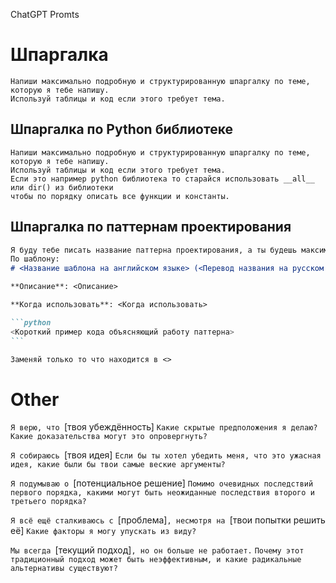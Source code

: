 ChatGPT Promts

# Шпаргалка
```
Напиши максимально подробную и структурированную шпаргалку по теме, которую я тебе напишу.
Используй таблицы и код если этого требует тема.
```

## Шпаргалка по Python библиотеке

```
Напиши максимально подробную и структурированную шпаргалку по теме, которую я тебе напишу.
Используй таблицы и код если этого требует тема.
Если это например python библиотека то старайся использовать __all__ или dir() из библиотеки
чтобы по порядку описать все функции и константы.
```

## Шпаргалка по паттернам проектирования

````markdown
Я буду тебе писать название паттерна проектирования, а ты будешь максимально кратко объяснять его в виде шпаргалки с примерами кода.
По шаблону:
# <Название шаблона на английском языке> (<Перевод названия на русском языке>)

**Описание**: <Описание>

**Когда использовать**: <Когда использовать>

```python
<Короткий пример кода объясняющий работу паттерна>
```

Заменяй только то что находится в <>
````

# Other

`Я верю, что `\[твоя убеждённость]
`Какие скрытые предположения я делаю? Какие доказательства могут это опровергнуть?`

`Я собираюсь `\[твоя идея]
`Если бы ты хотел убедить меня, что это ужасная идея, какие были бы твои самые веские аргументы?`

`Я подумываю о `\[потенциальное решение]
`Помимо очевидных последствий первого порядка, какими могут быть неожиданные последствия второго и третьего порядка?`

`Я всё ещё сталкиваюсь с `\[проблема]`, несмотря на `\[твои попытки решить её]
`Какие факторы я могу упускать из виду?`

`Мы всегда `\[текущий подход]`, но он больше не работает.`
`Почему этот традиционный подход может быть неэффективным, и какие радикальные альтернативы существуют?`
